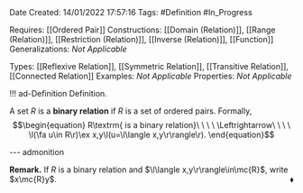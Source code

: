 <br />
<br />

Date Created: 14/01/2022 17:57:16
Tags: #Definition #In_Progress

Requires: [[Ordered Pair]]
Constructions: [[Domain (Relation)]], [[Range (Relation)]], [[Restriction (Relation)]], [[Inverse (Relation)]], [[Function]]
Generalizations: _Not Applicable_

Types: [[Reflexive Relation]], [[Symmetric Relation]], [[Transitive Relation]], [[Connected Relation]]
Examples: _Not Applicable_ 
Properties: _Not Applicable_

!!! ad-Definition Definition.

A set $R$ is a **binary relation** if $R$ is a set of ordered pairs. Formally,
$$\begin{equation}
    R\textrm{ is a binary relation}\ \ \ \ \Leftrightarrow\ \ \ \ \l(\fa u\in R\r)\ex x,y\l(u=\l\langle x,y\r\rangle\r).
\end{equation}$$

--- admonition

**Remark.** If $R$ is a binary relation and $\l\langle x,y\r\rangle\in\mc{R}$, write $x\mc{R}y$.<span style="float:right;">$\blacklozenge$</span>
